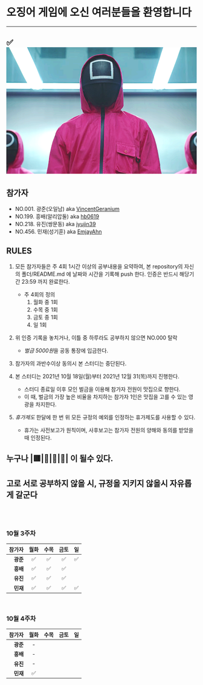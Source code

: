 # 오징어 게임에 오신 여러분들을 환영합니다
---
✅![Square](./square.jpg)
----

## 참가자
- NO.001. 광준(오일남) aka [VincentGeranium](https://github.com/VincentGeranium)
- NO.199. 흥배(알리압둘) aka [hb0619](https://github.com/HEUNG-BAE-LEE)
- NO.218. 유진(쌍문동) aka [jyujin39](https://github.com/jyujin39)
- NO.456. 민재(성기훈) aka [EmjayAhn](https://github.com/emjayahn)

## RULES
1. 모든 참가자들은 주 4회 1시간 이상의 공부내용을 요약하여, 본 repository의
   자신의 폴더/README.md 에 날짜와 시간을 기록해 push 한다. 인증은 반드시
   해당기간 23:59 까지 완료한다.

	- 주 4회의 정의
		1. 월화 중 1회
		2. 수목 중 1회
		3. 금토 중 1회
		4. 일 1회


2. 위 인증 기록을 놓치거나, 이틀 중 하루라도 공부하지 않으면 NO.000 탈락
	- *벌금 5000원*을 공동 통장에 입금한다.


3. 참가자의 과반수이상 동의시 본 스터디는 중단된다.

4. 본 스터디는 2021년 10월 18일(월)부터 2021년 12월 31(목)까지 진행한다.
	- 스터디 종료일 이후 모인 벌금을 이용해 참가자 전원이 맛집으로 향한다.
	- 이 때, 벌금의 가장 높은 비율을 차지하는 참가자 1인은 맛집을 고를 수 있는
	영광을 차지한다.

5. *휴가제도* 한달에 한 번 위 모든 규정의 예외를 인정하는 휴가제도를 사용할 수
   있다. 
	- 휴가는 사전보고가 원칙이며, 사후보고는 참가자 전원의 양해와 동의를 받았을
	때 인정된다.



## 누구나 |🟥|🔺|🔴|🦓| 이 될수 있다.
## 고로 서로 공부하지 않을 시, 규정을 지키지 않을시 자유롭게 갈군다

<br><br>

### 10월 3주차

|참가자|월화|수목|금토|일|
|---:|:---:|:---:|:---:|:---:|
|**광준**| ✅ | ✅ | ✅ | ✅ | 
|**흥배**| ✅ | ✅ | ✅ |  |
|**유진**| ✅ | ✅ | ✅ |  |
|**민재**| ✅ | ✅ | ✅ | ✅  |
<br>

### 10월 4주차

|참가자|월화|수목|금토|일|
|---:|:---:|:---:|:---:|:---:|
|**광준**| - |  |  |  |
|**흥배**| - |  |  |  |
|**유진**| - |  |  |  |
|**민재**| ✅ |  |  |  |
